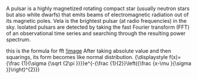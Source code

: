 A pulsar is a highly magnetized rotating compact star (usually neutron stars but also white dwarfs) that emits beams of electromagnetic radiation out of its magnetic poles. Vela is the brightest pulsar (at radio frequencies) in the sky. Isolated pulsars are detected by taking the fast Fourier transform (FFT) of an observational time series and searching through the resulting power spectrum.

this is the formula for fft
[!image](https://wikimedia.org/api/rest_v1/media/math/render/svg/393b5c5a5c668495629828600cde4611b0fa2f5a)
After taking absolute value and then squarings, its form becomes like normal distribution.
{\displaystyle f(x)={\frac {1}{\sigma {\sqrt {2\pi }}}}e^{-{\frac {1}{2}}\left({\frac {x-\mu }{\sigma }}\right)^{2}}}
